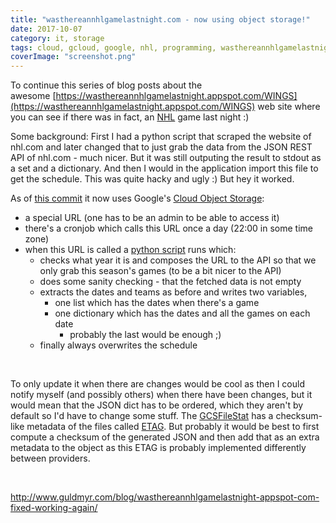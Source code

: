 ```yaml
---
title: "wasthereannhlgamelastnight.com - now using object storage!"
date: 2017-10-07
category: it, storage
tags: cloud, gcloud, google, nhl, programming, wasthereannhlgamelastnight
coverImage: "screenshot.png"
---
```


To continue this series of blog posts about the awesome [https://wasthereannhlgamelastnight.appspot.com/WINGS](https://wasthereannhlgamelastnight.appspot.com/WINGS) web site where you can see if there was in fact, an [NHL](http://nhl.com/schedule) game last night :)

Some background: First I had a python script that scraped the website of nhl.com and later changed that to just grab the data from the JSON REST API of nhl.com - much nicer. But it was still outputing the result to stdout as a set and a dictionary. And then I would in the application import this file to get the schedule. This was quite hacky and ugly :) But hey it worked.

As of [this commit](https://github.com/martbhell/wasthereannhlgamelastnight/commit/391c154670c4577c5d185937e56a340ff912810c) it now uses Google's [Cloud Object Storage](https://cloud.google.com/storage/):

- a special URL (one has to be an admin to be able to access it)
- there's a cronjob which calls this URL once a day (22:00 in some time zone)
- when this URL is called a [python script](https://github.com/martbhell/wasthereannhlgamelastnight/blob/master/src/update_schedule.py) runs which:
    - checks what year it is and composes the URL to the API so that we only grab this season's games (to be a bit nicer to the API)
    - does some sanity checking - that the fetched data is not empty
    - extracts the dates and teams as before and writes two variables,
        - one list which has the dates when there's a game
        - one dictionary which has the dates and all the games on each date
            - probably the last would be enough ;)
    - finally always overwrites the schedule

 

To only update it when there are changes would be cool as then I could notify myself (and possibly others) when there have been changes, but it would mean that the JSON dict has to be ordered, which they aren't by default so I'd have to change some stuff. The [GCSFileStat](https://cloud.google.com/appengine/docs/standard/python/googlecloudstorageclient/gcsfilestat_class) has a checksum-like metadata of the files called [ETAG](https://en.wikipedia.org/wiki/HTTP_ETag). But probably it would be best to first compute a checksum of the generated JSON and then add that as an extra metadata to the object as this ETAG is probably implemented differently between providers.

 

http://www.guldmyr.com/blog/wasthereannhlgamelastnight-appspot-com-fixed-working-again/
